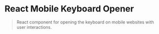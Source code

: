 # React Mobile Keyboard Opener

> React component for opening the keyboard on mobile websites with user interactions.
